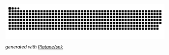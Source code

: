 ![github contribution grid snake animation](https://raw.githubusercontent.com/brandonkylely/brandonkylely/output/github-contribution-grid-snake.svg)

_generated with [Platane/snk](https://github.com/Platane/snk)_